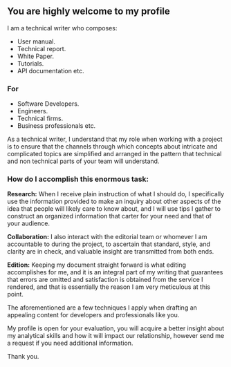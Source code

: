 ## You are highly welcome to my profile
I am a technical writer who composes:
+ User manual.
+ Technical report.
+ White Paper.
+ Tutorials.
+  API documentation etc.
  ### For
* Software Developers.
* Engineers.
* Technical firms.
* Business professionals etc.

As a technical writer, I understand that my role when working with a project is to ensure that the channels through which concepts about intricate and complicated topics are simplified and arranged in the pattern that technical and non technical parts of your team will understand.

### How do I accomplish this enormous task:

**Research:** When I receive plain instruction of what I should do, I specifically use the information provided to make an inquiry about other aspects of the idea that people will likely care to know about, and I will use tips I gather to construct an organized information that carter for your need and that of your audience.

**Collaboration:** I also interact with the editorial team or whomever I am accountable to during the project, to ascertain that standard, style, and clarity are in check, and valuable insight are transmitted from both ends.


**Edition:** Keeping my document straight forward is what editing accomplishes for me, and it is an integral part of my writing that guarantees that errors are omitted  and satisfaction is obtained from the service I rendered, and that is essentially the reason I am very meticulous at this point.

The aforementioned are a few techniques I apply when drafting an appealing content for developers and professionals like you.

My profile is open for your evaluation, you will acquire a better insight about my analytical skills and how it will impact our relationship, however send me a request if you need additional information.

Thank you.
